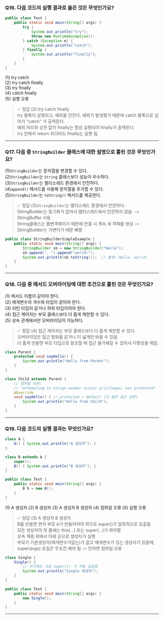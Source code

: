 ### Q16. 다음 코드의 실행 결과로 옳은 것은 무엇인가요?
```java
public class Test {
    public static void main(String[] args) {
        try {
            System.out.println("try");
            throw new RuntimeException();
        } catch (Exception e) {
            System.out.println("catch");
        } finally {
            System.out.println("finally");
        }
    }
}
```
(1) try catch  
(2) try catch finally  
(3) try finally  
(4) catch finally  
(5) 실행 오류

> ✅ 정답 (2) try catch finally  
> try 블록이 실행되고, 예외를 던진다. 예외가 발생했기 때문에 catch 블록으로 넘어가 "catch" 가 출력된다.  
> 예외 처리와 상관 없이 finally는 항상 실행되어 finally가 출력된다.  
> try 안에서 return 되더라도 finally는 실행 됨.


***

### Q17. 다음 중 `StringBuilder` 클래스에 대한 설명으로 **틀린 것**은 무엇인가요?

(1)`StringBuilder`는 문자열을 변경할 수 있다.  
(2)`StringBuilder`는 `String` 클래스보다 성능이 우수하다.  
(3)`StringBuilder`는 멀티스레드 환경에서 안전하다.  
(4)`append()` 메서드를 사용해 문자열을 추가할 수 있다.  
(5)`StringBuilder`는 `toString()` 메서드를 제공한다.

> ✅ 정답 (3)`StringBuilder`는 멀티스레드 환경에서 안전하다.  
> StringBuilder는 동기화가 없어서 멀티스레드에서 안전하지 않음. -> StringBuffer 사용  
> String클래스는 불변객체이기 때문에 연결 시 계속 새 객체를 생성 -> StringBuilder는 가변이기 때문 빠름

```java
public class StringBuilderSimpleExample {
    public static void main(String[] args) {
        StringBuilder sb = new StringBuilder("Hello");
        sb.append(", ").append("world!");
        System.out.println(sb.toString());  // 출력: Hello, world!
    }
}
```

***

### Q18. 다음 중 **메서드 오버라이딩**에 대한 조건으로 **틀린 것**은 무엇인가요?

(1) 메서드 이름이 같아야 한다.  
(2) 매개변수의 개수와 타입이 같아야 한다.  
(3) 리턴 타입이 같거나 하위 타입이어야 한다.  
(4) 접근 제어자는 부모 클래스보다 더 좁게 제한할 수 있다.  
(5) 상속 관계에서만 오버라이딩이 가능하다.

> ✅ 정답 (4) 접근 제어자는 부모 클래스보다 더 좁게 제한할 수 있다.  
> 오버라이딩은 접근 범위를 같거나 더 넓게만 바꿀 수 있음.  
> 더 좁게 만들면 부모 타입으로 참조할 때 접근 불가해질 수 있어서 다형성을 해침.

```java
class Parent {
    protected void sayHello() {
        System.out.println("Hello from Parent");
    }
}

class Child extends Parent {
    // 컴파일 오류:
    // "attempting to assign weaker access privileges; was protected"
    @Override
    void sayHello() { // protected → default (더 좁은 접근 권한)
        System.out.println("Hello from Child");
    }
}
```

***

### Q19. 다음 코드의 실행 결과는 무엇인가요?
```java
class A {
    A() { System.out.println("A 생성자"); }
}

class B extends A {
    super();
    B() { System.out.println("B 생성자"); }
}

public class Test {
    public static void main(String[] args) {
        B b = new B();
    }
}
```

(1) A 생성자
(2) B 생성자
(3) A 생성자 B 생성자
(4) 컴파일 오류
(5) 실행 오류

> ✅ 정답 (3) A 생성자 B 생성자  
> B를 만들면 먼저 부모 A가 만들어져야 하므로 super()가 암묵적으로 호출됨  
> 모든 생성자의 첫 줄에는 this(...) 또는 super(...)가 와야함  
> 상속 계층 위에서 아래 순으로 생성자가 실행  
> 부모가 기본생성자(매개변수가없는)가 없고 매개변수가 있는 생성자가 있을때, super(args) 호출은 무조건 해야 됨 -> 안하면 컴파일 오류

```java
class Single {
    Single() {
        // 여기에도 사실 super(); 가 자동 삽입됨
        System.out.println("Single 생성자");
    }
}

public class Test {
    public static void main(String[] args) {
        new Single();
    }
}
```

***